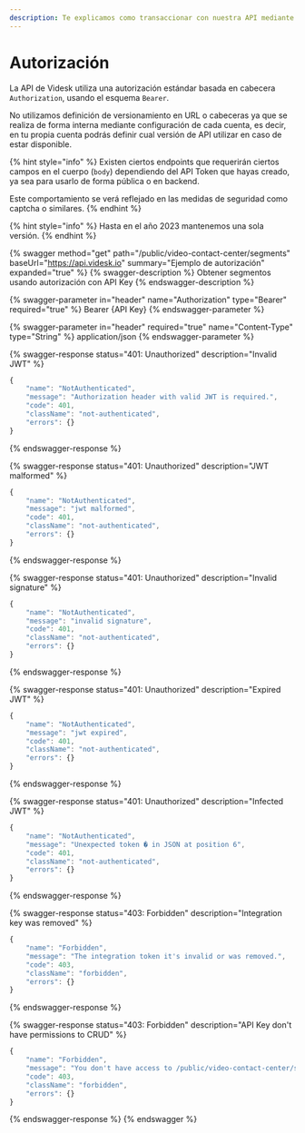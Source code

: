 ```yaml
---
description: Te explicamos como transaccionar con nuestra API mediante autorización.
---
```


# Autorización

La API de Videsk utiliza una autorización estándar basada en cabecera `Authorization`, usando el esquema `Bearer`.

No utilizamos definición de versionamiento en URL o cabeceras ya que se realiza de forma interna mediante configuración de cada cuenta, es decir, en tu propia cuenta podrás definir cual versión de API utilizar en caso de estar disponible.

{% hint style="info" %}
Existen ciertos endpoints que requerirán ciertos campos en el cuerpo (`body`) dependiendo del API Token que hayas creado, ya sea para usarlo de forma pública o en backend.

Este comportamiento se verá reflejado en las medidas de seguridad como captcha o similares.
{% endhint %}

{% hint style="info" %}
Hasta en el año 2023 mantenemos una sola versión.
{% endhint %}

{% swagger method="get" path="/public/video-contact-center/segments" baseUrl="https://api.videsk.io" summary="Ejemplo de autorización" expanded="true" %}
{% swagger-description %}
Obtener segmentos usando autorización con API Key
{% endswagger-description %}

{% swagger-parameter in="header" name="Authorization" type="Bearer" required="true" %}
Bearer {API Key}
{% endswagger-parameter %}

{% swagger-parameter in="header" required="true" name="Content-Type" type="String" %}
application/json
{% endswagger-parameter %}

{% swagger-response status="401: Unauthorized" description="Invalid JWT" %}
```javascript
{
	"name": "NotAuthenticated",
	"message": "Authorization header with valid JWT is required.",
	"code": 401,
	"className": "not-authenticated",
	"errors": {}
}
```
{% endswagger-response %}

{% swagger-response status="401: Unauthorized" description="JWT malformed" %}
```javascript
{
	"name": "NotAuthenticated",
	"message": "jwt malformed",
	"code": 401,
	"className": "not-authenticated",
	"errors": {}
}
```
{% endswagger-response %}

{% swagger-response status="401: Unauthorized" description="Invalid signature" %}
```javascript
{
	"name": "NotAuthenticated",
	"message": "invalid signature",
	"code": 401,
	"className": "not-authenticated",
	"errors": {}
}
```
{% endswagger-response %}

{% swagger-response status="401: Unauthorized" description="Expired JWT" %}
```javascript
{
	"name": "NotAuthenticated",
	"message": "jwt expired",
	"code": 401,
	"className": "not-authenticated",
	"errors": {}
}
```
{% endswagger-response %}

{% swagger-response status="401: Unauthorized" description="Infected JWT" %}
```javascript
{
	"name": "NotAuthenticated",
	"message": "Unexpected token � in JSON at position 6",
	"code": 401,
	"className": "not-authenticated",
	"errors": {}
}
```
{% endswagger-response %}

{% swagger-response status="403: Forbidden" description="Integration key was removed" %}
```javascript
{
	"name": "Forbidden",
	"message": "The integration token it's invalid or was removed.",
	"code": 403,
	"className": "forbidden",
	"errors": {}
}
```
{% endswagger-response %}

{% swagger-response status="403: Forbidden" description="API Key don't have permissions to CRUD" %}
```javascript
{
	"name": "Forbidden",
	"message": "You don't have access to /public/video-contact-center/segments. Please contact to your administrator.",
	"code": 403,
	"className": "forbidden",
	"errors": {}
}
```
{% endswagger-response %}
{% endswagger %}
